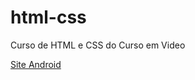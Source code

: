 # html-css
 Curso de HTML e CSS do Curso em Video

 <a href="https://gabrielvictor2022.github.io/html-css/exercicios/site-desenvolvimento-web/index.html">Site Android</a>
